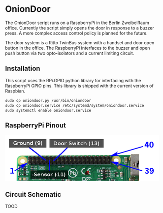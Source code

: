 OnionDoor
=========

The OnionDoor script runs on a RaspberryPi in the Berlin ZweibelRaum
office. Currently the script simply opens the door in response to a
buzzer press. A more complex access control policy is planned for the
future.

The door system is a Ritto TwinBus system with a handset and door open
button in the office. The RaspberryPi interfaces to the buzzer and open
push button via two opto-isolators and a current limiting circuit.

Installation
------------

This script uses the RPi.GPIO python library for interfacing with the
RaspberryPi GPIO pins. This library is shipped with the current version
of Raspbian.

    sudo cp oniondoor.py /usr/bin/oniondoor
    sudo cp oniondoor.service /etc/systemd/system/oniondoor.service
    sudo systemctl enable oniondoor.service


RaspberryPi Pinout
------------------

![GPIO Pinout](/images/gpio-pinout.png)


Circuit Schematic
-----------------

TOOD
